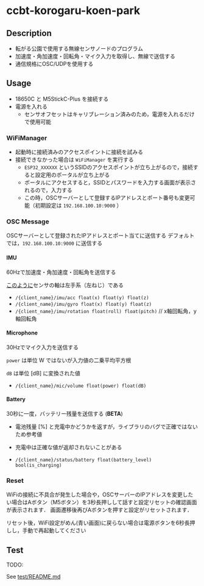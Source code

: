 # ccbt-korogaru-koen-park

## Description

- 転がる公園で使用する無線センサノードのプログラム
- 加速度・角加速度・回転角・マイク入力を取得し、無線で送信する
- 通信規格にOSC/UDPを使用する

## Usage

- 18650C と M5StickC-Plus を接続する
- 電源を入れる
    - センサオフセットはキャリブレーション済みのため，電源を入れるだけで使用可能

### WiFiManager

- 起動時に接続済みのアクセスポイントに接続を試みる
- 接続できなかった場合は `WiFiManager` を実行する
  - `ESP32_XXXXXX` というSSIDのアクセスポイントが立ち上がるので，接続すると設定用のポータルが立ち上がる
  - ポータルにアクセスすると，SSIDとパスワードを入力する画面が表示されるので，入力する
  - この時，OSCサーバーとして登録するIPアドレスとポート番号も変更可能（初期設定は `192.168.100.10:9000` ）
   
### OSC Message

OSCサーバーとして登録されたIPアドレスとポート当てに送信する
デフォルトでは，`192.168.100.10:9000` に送信する

#### IMU

60Hzで加速度・角加速度・回転角を送信する

[このように](https://yamaccu.github.io/tils/20220307-M5stickc-6jiku)センサの軸は左手系（左ねじ）である

- `/{client_name}/imu/acc float(x) float(y) float(z)`
- `/{client_name}/imu/gyro float(x) float(y) float(z)`
- `/{client_name}/imu/rotation float(roll) float(pitch)` // x軸回転角，y軸回転角

#### Microphone

30Hzでマイク入力を送信する

`power` は単位 W ではないが入力値の二乗平均平方根

`dB` は単位 [dB] に変換された値

- `/{client_name}/mic/volume float(power) float(dB)`

#### Battery

30秒に一度，バッテリー残量を送信する (**BETA**)

- 電池残量 [%] と充電中かどうかを返すが，ライブラリのバグで正確ではないため参考値
- 充電中は正確な値が返却されないことがある

- `/{client_name}/status/battery float(battery_level) bool(is_charging)`

### Reset

WiFiの接続に不具合が発生した場合や，OSCサーバーのIPアドレスを変更したい場合はAボタン（M5ボタン）を3秒長押しして話すと設定リセットの確認画面が表示されます．
画面遷移後再びAボタンを押すと設定がリセットされます．

リセット後，WiFi設定がめん(青い画面)に戻らない場合は電源ボタンを6秒長押しし，手動で再起動してください


## Test

TODO:

See [test/README.md](test/README.md)